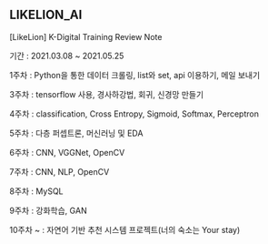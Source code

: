 ## LIKELION_AI

[LikeLion] K-Digital Training Review Note

기간 : 2021.03.08 ~ 2021.05.25


1주차 : Python을 통한 데이터 크롤링, list와 set, api 이용하기, 메일 보내기

3주차 : tensorflow 사용, 경사하강법, 회귀, 신경망 만들기

4주차 : classification, Cross Entropy, Sigmoid, Softmax, Perceptron

5주차 : 다층 퍼셉트론, 머신러닝 및 EDA

6주차 : CNN, VGGNet, OpenCV

7주차 : CNN, NLP, OpenCV

8주차 : MySQL

9주차 : 강화학습, GAN

10주차 ~ : 자연어 기반 추천 시스템 프로젝트(너의 숙소는 Your stay)
